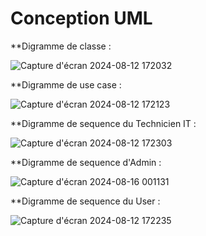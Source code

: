 # Conception UML
**Digramme de classe :

![Capture d'écran 2024-08-12 172032](https://github.com/user-attachments/assets/4da80b5a-729e-4c58-9101-f6a299582c48)


**Digramme de use case :

![Capture d'écran 2024-08-12 172123](https://github.com/user-attachments/assets/e4d40baa-8fa2-44f4-9256-1355f675fe2f)


**Digramme de sequence du Technicien IT :

![Capture d'écran 2024-08-12 172303](https://github.com/user-attachments/assets/aeb13f59-249f-47d4-8284-086ef758d563)


**Digramme de sequence d'Admin :

![Capture d'écran 2024-08-16 001131](https://github.com/user-attachments/assets/9e300a7a-b8e7-4296-8059-fddbe2b60175)


**Digramme de sequence du User :

![Capture d'écran 2024-08-12 172235](https://github.com/user-attachments/assets/a55e7f37-d1d4-42c3-af2a-448ee928f2df)


